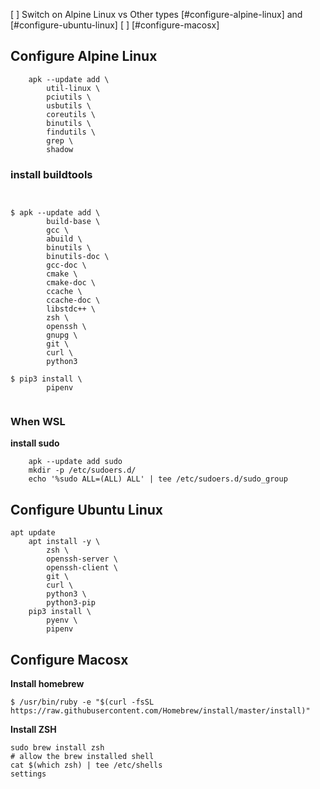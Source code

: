 [ ] Switch on Alpine Linux vs Other types [#configure-alpine-linux] and [#configure-ubuntu-linux]
[ ] [#configure-macosx]

## Configure Alpine Linux

```console
    apk --update add \
        util-linux \
        pciutils \
        usbutils \
        coreutils \
        binutils \
        findutils \
        grep \
        shadow
```

### install buildtools

```console


$ apk --update add \
        build-base \
        gcc \
        abuild \
        binutils \
        binutils-doc \
        gcc-doc \
        cmake \
        cmake-doc \
        ccache \
        ccache-doc \
        libstdc++ \
        zsh \
        openssh \
        gnupg \
        git \
        curl \
        python3

$ pip3 install \
        pipenv


```
### When WSL

**install sudo**

```console
    apk --update add sudo
    mkdir -p /etc/sudoers.d/
    echo '%sudo ALL=(ALL) ALL' | tee /etc/sudoers.d/sudo_group
```


## Configure Ubuntu Linux

```console
apt update
    apt install -y \
        zsh \
        openssh-server \
        openssh-client \
        git \
        curl \
        python3 \
        python3-pip
    pip3 install \
        pyenv \
        pipenv
```


## Configure Macosx

**Install homebrew**

```console
$ /usr/bin/ruby -e "$(curl -fsSL https://raw.githubusercontent.com/Homebrew/install/master/install)"
```

**Install ZSH**

```console
sudo brew install zsh
# allow the brew installed shell
cat $(which zsh) | tee /etc/shells
settings
```
